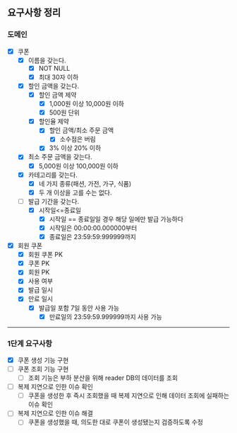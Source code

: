 ## 요구사항 정리

### 도메인

- [x] 쿠폰
    - [x] 이름을 갖는다.
        - [x] NOT NULL
        - [x] 최대 30자 이하
    - [x] 할인 금액을 갖는다.
        - [x] 할인 금액 제약
            - [x] 1,000원 이상 10,000원 이하
            - [x] 500원 단위
        - [x] 할인율 제약
            - [x] 할인 금액/최소 주문 금액
                - [x] 소수점은 버림
            - [x] 3% 이상 20% 이하
    - [x] 최소 주문 금액을 갖는다.
        - [x] 5,000원 이상 100,000원 이하
    - [x] 카테고리를 갖는다.
        - [x] 네 가지 종류(패션, 가전, 가구, 식품)
        - [x] 두 개 이상을 고를 수는 없다.
    - [ ] 발급 기간을 갖는다.
        - [x] 시작일<=종료일
            - [x] 시작일 == 종료일일 경우 해당 일에만 발급 가능하다
            - [x] 시작일은 00:00:00.000000부터
            - [x] 종료일은 23:59:59:999999까지

- [x] 회원 쿠폰
    - [x] 회원 쿠폰 PK
    - [x] 쿠폰 PK
    - [x] 회원 PK
    - [x] 사용 여부
    - [x] 발급 일시
    - [x] 만료 일시
        - [x] 발급일 포함 7일 동안 사용 가능
            - [x] 만료일의 23:59:59.999999까지 사용 가능

---

### 1단계 요구사항

- [x] 쿠폰 생성 기능 구현
- [ ] 쿠폰 조회 기능 구현
    - [ ] 조회 기능은 부하 분산을 위해 reader DB의 데이터를 조회
- [ ] 복제 지연으로 인한 이슈 확인
    - [ ] 쿠폰을 생성한 후 즉시 조회했을 때 복제 지연으로 인해 데이터 조회에 실패하는 이슈 확인
- [ ] 복제 지연으로 인한 이슈 해결
    - [ ] 쿠폰을 생성했을 때, 의도한 대로 쿠폰이 생성됐는지 검증하도록 수정
